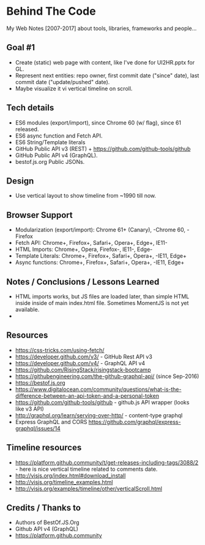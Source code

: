 Behind The Code
===
My Web Notes [2007-2017] about tools, libraries, frameworks and people...

## Goal #1

- Create (static) web page with content, like I've done for UI2HR.pptx for GL.
- Represent next entities: repo owner, first commit date ("since" date), last commit date ("update/pushed" date).
- Maybe visualize it vi vertical timeline on scroll.


## Tech details

- ES6 modules (export/import), since Chrome 60 (w/ flag), since 61 released.
- ES6 async function and Fetch API.
- ES6 String/Template literals
- GitHub Public API v3 (REST) + https://github.com/github-tools/github
- GitHub Public API v4 (GraphQL).
- bestof.js.org Public JSONs.

## Design

- Use vertical layout to show timeline from ~1990 till now.


## Browser Support

- Modularization (export/import): Chrome 61+ (Canary), -Chrome 60, -Firefox
- Fetch API: Chrome+, Firefox+, Safari+, Opera+, Edge+, IE11-
- HTML Imports: Chrome+, Opera, Firefox-, IE11-, Edge-
- Template Literals: Chrome+, Firefox+, Safari+, Opera+, -IE11, Edge+
- Async functions: Chrome+, Firefox+, Safari+, Opera+, -IE11, Edge+

## Notes / Conclusions / Lessons Learned

- HTML imports works, but JS files are loaded later, than simple HTML inside inside of main index.html file. Sometimes MomentJS is not yet available.
- 

## Resources

- https://css-tricks.com/using-fetch/
- https://developer.github.com/v3/ - GitHub Rest API v3
- https://developer.github.com/v4/ - GraphQL API v4
- https://github.com/RisingStack/risingstack-bootcamp
- https://githubengineering.com/the-github-graphql-api/ (since Sep-2016)
- https://bestof.js.org
- https://www.digitalocean.com/community/questions/what-is-the-difference-between-an-api-token-and-a-personal-token
- https://github.com/github-tools/github - github.js API wrapper (looks like v3 API)
- http://graphql.org/learn/serving-over-http/ - content-type graphql
- Express GraphQL and CORS https://github.com/graphql/express-graphql/issues/14


## Timeline resources
- https://platform.github.community/t/get-releases-including-tags/3088/2 - here is nice vertical timeline related to comments date.
- http://visjs.org/index.html#download_install
- http://visjs.org/timeline_examples.html
- http://visjs.org/examples/timeline/other/verticalScroll.html


## Credits / Thanks to

- Authors of BestOf.JS.Org
- Github API v4 (GraphQL)
- https://platform.github.community
